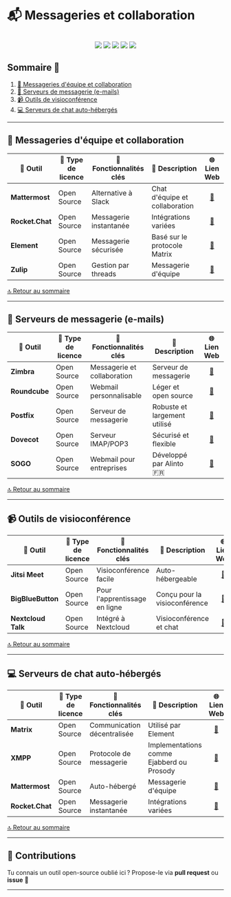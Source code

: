 <div style="display: flex; align-items: center; justify-content: space-between;">
  <h1>📬 Messageries et collaboration</h1>
</div>

<p align="center">
  <img src="https://img.shields.io/badge/Catégorie-Messagerie%20%26%20Collaboration-1d9bf0?style=for-the-badge&logo=rocketchat"/>
  <img src="https://img.shields.io/badge/Open%20Source-100%25-brightgreen?style=for-the-badge&logo=opensourceinitiative"/>
  <img src="https://img.shields.io/badge/Made%20with-%E2%9D%A4-red?style=for-the-badge"/>
  <img src="https://img.shields.io/badge/Contributions-Welcome-orange?style=for-the-badge&logo=github"/>
  <img src="https://img.shields.io/github/last-commit/CyberFlooD/SwitchToOpen?label=Last%20Update&color=informational&style=for-the-badge&logo=github"/>
</p>


## Sommaire 📖 <a id="sommaire"></a>
1. [💬 Messageries d'équipe et collaboration](#echanges-collaboratif)
2. [📧 Serveurs de messagerie (e-mails)](#serveurs-email)
3. [📹 Outils de visioconférence](#visioconference)
4. [💻 Serveurs de chat auto-hébergés](#chat-autoheberge)

---

## 💬 Messageries d'équipe et collaboration <a id="echanges-collaboratif"></a>

| 🌟 **Outil** | 🔑 **Type de licence** | 🚀 **Fonctionnalités clés** | 📝 **Description** | 🌐 **Lien Web** |
|---|---|---|---|---|
| **Mattermost** | Open Source | Alternative à Slack | Chat d'équipe et collaboration | <div align="center"><a href="https://mattermost.com/">🔗</a></div> |
| **Rocket.Chat** | Open Source | Messagerie instantanée | Intégrations variées | <div align="center"><a href="https://rocket.chat/">🔗</a></div> |
| **Element** | Open Source | Messagerie sécurisée | Basé sur le protocole Matrix | <div align="center"><a href="https://element.io/">🔗</a></div> |
| **Zulip** | Open Source | Gestion par threads | Messagerie d'équipe | <div align="center"><a href="https://zulip.com/">🔗</a></div> |

[🔝 Retour au sommaire](#sommaire)

---

## 📧 Serveurs de messagerie (e-mails) <a id="serveurs-email"></a>

| 🌟 **Outil** | 🔑 **Type de licence** | 🚀 **Fonctionnalités clés** | 📝 **Description** | 🌐 **Lien Web** |
|---|---|---|---|---|
| **Zimbra** | Open Source | Messagerie et collaboration | Serveur de messagerie | <div align="center"><a href="https://www.zimbra.com/open-source-email-server-software/">🔗</a></div> |
| **Roundcube** | Open Source | Webmail personnalisable | Léger et open source | <div align="center"><a href="https://roundcube.net/">🔗</a></div> |
| **Postfix** | Open Source | Serveur de messagerie | Robuste et largement utilisé | <div align="center"><a href="http://www.postfix.org/">🔗</a></div> |
| **Dovecot** | Open Source | Serveur IMAP/POP3 | Sécurisé et flexible | <div align="center"><a href="https://www.dovecot.org/">🔗</a></div> |
| **SOGO** | Open Source | Webmail pour entreprises | Développé par Alinto 🇫🇷 | <div align="center"><a href="https://www.sogo.nu/">🔗</a></div> |

[🔝 Retour au sommaire](#sommaire)

---

## 📹 Outils de visioconférence <a id="visioconference"></a>

| 🌟 **Outil** | 🔑 **Type de licence** | 🚀 **Fonctionnalités clés** | 📝 **Description** | 🌐 **Lien Web** |
|---|---|---|---|---|
| **Jitsi Meet** | Open Source | Visioconférence facile | Auto-hébergeable | <div align="center"><a href="https://jitsi.org/jitsi-meet/">🔗</a></div> |
| **BigBlueButton** | Open Source | Pour l'apprentissage en ligne | Conçu pour la visioconférence | <div align="center"><a href="https://bigbluebutton.org/">🔗</a></div> |
| **Nextcloud Talk** | Open Source | Intégré à Nextcloud | Visioconférence et chat | <div align="center"><a href="https://nextcloud.com/talk/">🔗</a></div> |

[🔝 Retour au sommaire](#sommaire)

---

## 💻 Serveurs de chat auto-hébergés <a id="chat-autoheberge"></a>

| 🌟 **Outil** | 🔑 **Type de licence** | 🚀 **Fonctionnalités clés** | 📝 **Description** | 🌐 **Lien Web** |
|---|---|---|---|---|
| **Matrix** | Open Source | Communication décentralisée | Utilisé par Element | <div align="center"><a href="https://matrix.org/">🔗</a></div> |
| **XMPP** | Open Source | Protocole de messagerie | Implementations comme Ejabberd ou Prosody | <div align="center"><a href="https://xmpp.org/">🔗</a></div> |
| **Mattermost** | Open Source | Auto-hébergé | Messagerie d'équipe | <div align="center"><a href="https://mattermost.com/">🔗</a></div> |
| **Rocket.Chat** | Open Source | Messagerie instantanée | Intégrations variées | <div align="center"><a href="https://rocket.chat/">🔗</a></div> |

[🔝 Retour au sommaire](#sommaire)

---

## 🤝 Contributions

Tu connais un outil open-source oublié ici ? Propose-le via **pull request** ou **issue** 💬

---
